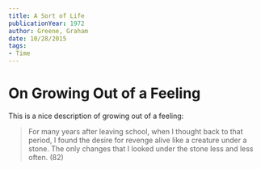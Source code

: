 ```yaml
---
title: A Sort of Life
publicationYear: 1972
author: Greene, Graham
date: 10/28/2015
tags: 
- Time
---
```


# On Growing Out of a Feeling

This is a nice description of growing out of a feeling:

> For many years after leaving school, when I thought back to that period, I found the desire for revenge alive like a creature under a stone. The only changes that I looked under the stone less and less often. (82)
